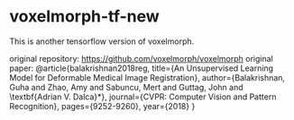 # voxelmorph-tf-new

This is another tensorflow version of voxelmorph.

 original repository: https://github.com/voxelmorph/voxelmorph
 original paper:
@article{balakrishnan2018reg,
	title={An Unsupervised Learning Model for Deformable Medical Image Registration},
	author={Balakrishnan, Guha and Zhao, Amy and Sabuncu, Mert and Guttag, John and \textbf{Adrian V. Dalca}*},
	journal={CVPR: Computer Vision and Pattern Recognition},
    pages={9252-9260},
	year={2018}
}

